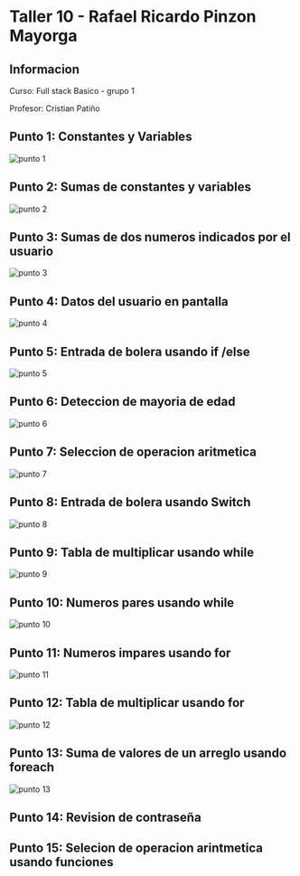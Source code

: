 <h1>Taller 10 - Rafael Ricardo Pinzon Mayorga</1>

<h2>Informacion</h2>
<p>Curso: Full stack Basico - grupo 1</p>
<p>Profesor: Cristian Patiño</p>

<h2>Punto 1: Constantes y Variables</h2>
<img src="./public/images/ejercicio_php_1.png"
alt="punto 1">

<h2>Punto 2: Sumas de constantes y variables </h2>
<img src="./public/images/ejercicio_php_2.png"
alt="punto 2">

<h2>Punto 3: Sumas de dos numeros indicados por el usuario</h2>
<img src="./public/images/ejercicio_php_3.png"
alt="punto 3">

<h2>Punto 4: Datos del usuario en pantalla</h2>
<img src="./public/images/ejercicio_php_4.png"
alt="punto 4">

<h2>Punto 5: Entrada de bolera usando if /else</h2>
<img src="./public/images/ejercicio_php_5.png"
alt="punto 5">

<h2>Punto 6: Deteccion de mayoria de edad</h2>
<img src="./public/images/ejercicio_php_6.png"
alt="punto 6">

<h2>Punto 7: Seleccion de operacion aritmetica</h2>
<img src="./public/images/ejercicio_php_7.png"
alt="punto 7">

<h2>Punto 8: Entrada de bolera usando Switch </h2>
<img src="./public/images/ejercicio_php_8.png"
alt="punto 8">

<h2>Punto 9: Tabla de multiplicar usando while</h2>
<img src="./public/images/ejercicio_php_9.png"
alt="punto 9">

<h2>Punto 10: Numeros pares usando while</h2>
<img src="./public/images/ejercicio_php_10.png"
alt="punto 10">

<h2>Punto 11: Numeros impares usando for</h2>
<img src="./public/images/ejercicio_php_11.png"
alt="punto 11">

<h2>Punto 12: Tabla de multiplicar usando for </h2>
<img src="./public/images/ejercicio_php_12.png"
alt="punto 12">

<h2>Punto 13: Suma de valores de un arreglo usando foreach</h2>
<img src="./public/images/ejercicio_php_13.png"
alt="punto 13">

<h2>Punto 14: Revision de contraseña</h2>

<h2>Punto 15: Selecion de operacion arintmetica usando funciones</h2>